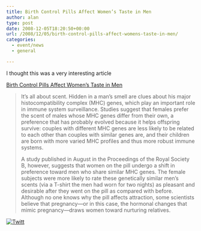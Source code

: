 ```yaml
---
title: Birth Control Pills Affect Women’s Taste in Men
author: alan
type: post
date: 2008-12-05T18:20:50+00:00
url: /2008/12/05/birth-control-pills-affect-womens-taste-in-men/
categories:
  - event/news
  - general

---
```

I thought this was a very interesting article

[Birth Control Pills Affect Women&#8217;s Taste in Men][1]

> It’s all about scent. Hidden in a man’s smell are clues about his major histocompatibility complex (MHC) genes, which play an important role in immune system surveillance. Studies suggest that females prefer the scent of males whose MHC genes differ from their own, a preference that has probably evolved because it helps offspring survive: couples with different MHC genes are less likely to be related to each other than couples with similar genes are, and their children are born with more varied MHC profiles and thus more robust immune systems.
> 
> A study published in August in the Proceedings of the Royal Society B, however, suggests that women on the pill undergo a shift in preference toward men who share similar MHC genes. The female subjects were more likely to rate these genetically similar men’s scents (via a T-shirt the men had worn for two nights) as pleasant and desirable after they went on the pill as compared with before. Although no one knows why the pill affects attraction, some scientists believe that pregnancy—or in this case, the hormonal changes that mimic pregnancy—draws women toward nurturing relatives.

<div class="twttr_button">
  <a href="http://twitter.com/share?url=https://zeroasterisk.com/2008/12/05/birth-control-pills-affect-womens-taste-in-men/&text=Birth+Control+Pills+Affect+Women%27s+Taste+in+Men" target="_blank" title="Click here if you like this article."> <img src="http://zeroasterisk.com/wp-content/plugins/twitter-plugin/images/twitt.gif" alt="Twitt" /> </a>
</div>

 [1]: http://www.sciam.com/article.cfm?id=birth-control-pills-affect-womens-taste